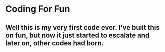 # Coding For Fun

Well this is my very first code ever. I've built this on fun, but now it just started to escalate and later on, other codes had born.
---
